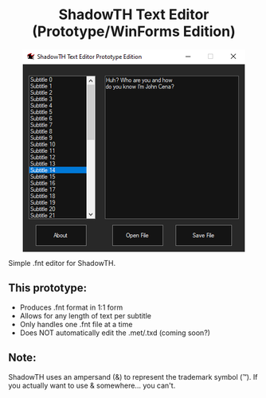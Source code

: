 <div align="center"><h1>ShadowTH Text Editor (Prototype/WinForms Edition)</h1>
<img src="https://raw.githubusercontent.com/ShadowTheHedgehogHacking/ShadowTHTextEditor/master/res/prototype.png" align="center" />
</div>




Simple .fnt editor for ShadowTH.


## This prototype:
* Produces .fnt format in 1:1 form
* Allows for any length of text per subtitle
* Only handles one .fnt file at a time
* Does NOT automatically edit the .met/.txd (coming soon?)

## Note: 
ShadowTH uses an ampersand (&) to represent the trademark symbol (™).
If you actually want to use & somewhere... you can't.

